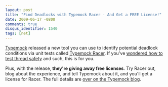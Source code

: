 ```yaml
---
layout: post
title: "Find Deadlocks with Typemock Racer - And Get a FREE License!"
date: 2009-06-17 -0800
comments: true
disqus_identifier: 1540
tags: [net]
---
```

[Typemock](http://www.typemock.com/) released a new tool you can use to
identify potential deadlock conditions via unit tests called [Typemock
Racer](http://www.typemock.com/learn_about_typemock_racer.php). If
you've [wondered how to test thread
safety](/archive/2007/08/30/how-do-you-test-thread-safety.aspx) and
such, this is for you.

Plus, with the release, **they're giving away free licenses**. Try Racer
out, blog about the experience, and tell Typemock about it, and you'll
get a license for Racer. The full details are [over on the Typemock
blog](http://blog.typemock.com/2009/06/easy-deadlock-detection-get-free.html).


